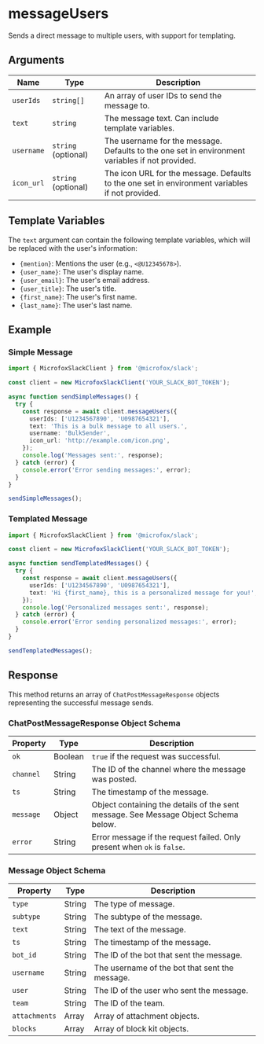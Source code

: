 # messageUsers

Sends a direct message to multiple users, with support for templating.

## Arguments

| Name | Type | Description |
| --- | --- | --- |
| `userIds` | `string[]` | An array of user IDs to send the message to. |
| `text` | `string` | The message text. Can include template variables. |
| `username` | `string` (optional) | The username for the message. Defaults to the one set in environment variables if not provided. |
| `icon_url` | `string` (optional) | The icon URL for the message. Defaults to the one set in environment variables if not provided. |

## Template Variables

The `text` argument can contain the following template variables, which will be replaced with the user's information:

* `{mention}`: Mentions the user (e.g., `<@U12345678>`).
* `{user_name}`: The user's display name.
* `{user_email}`: The user's email address.
* `{user_title}`: The user's title.
* `{first_name}`: The user's first name.
* `{last_name}`: The user's last name.

## Example

### Simple Message

```typescript
import { MicrofoxSlackClient } from '@microfox/slack';

const client = new MicrofoxSlackClient('YOUR_SLACK_BOT_TOKEN');

async function sendSimpleMessages() {
  try {
    const response = await client.messageUsers({
      userIds: ['U1234567890', 'U0987654321'],
      text: 'This is a bulk message to all users.',
      username: 'BulkSender',
      icon_url: 'http://example.com/icon.png',
    });
    console.log('Messages sent:', response);
  } catch (error) {
    console.error('Error sending messages:', error);
  }
}

sendSimpleMessages();
```

### Templated Message

```typescript
import { MicrofoxSlackClient } from '@microfox/slack';

const client = new MicrofoxSlackClient('YOUR_SLACK_BOT_TOKEN');

async function sendTemplatedMessages() {
  try {
    const response = await client.messageUsers({
      userIds: ['U1234567890', 'U0987654321'],
      text: 'Hi {first_name}, this is a personalized message for you!',
    });
    console.log('Personalized messages sent:', response);
  } catch (error) {
    console.error('Error sending personalized messages:', error);
  }
}

sendTemplatedMessages();
```

## Response

This method returns an array of `ChatPostMessageResponse` objects representing the successful message sends.

### ChatPostMessageResponse Object Schema

| Property  | Type    | Description                                                                    |
| --------- | ------- | ------------------------------------------------------------------------------ |
| `ok`      | Boolean | `true` if the request was successful.                                          |
| `channel` | String  | The ID of the channel where the message was posted.                            |
| `ts`      | String  | The timestamp of the message.                                                  |
| `message` | Object  | Object containing the details of the sent message. See Message Object Schema below. |
| `error`   | String  | Error message if the request failed. Only present when `ok` is `false`.       |

### Message Object Schema

| Property      | Type    | Description                                    |
| ------------- | ------- | ---------------------------------------------- |
| `type`        | String  | The type of message.                           |
| `subtype`     | String  | The subtype of the message.                    |
| `text`        | String  | The text of the message.                       |
| `ts`          | String  | The timestamp of the message.                  |
| `bot_id`      | String  | The ID of the bot that sent the message.       |
| `username`    | String  | The username of the bot that sent the message. |
| `user`        | String  | The ID of the user who sent the message.       |
| `team`        | String  | The ID of the team.                            |
| `attachments` | Array   | Array of attachment objects.                   |
| `blocks`      | Array   | Array of block kit objects.                    | 
